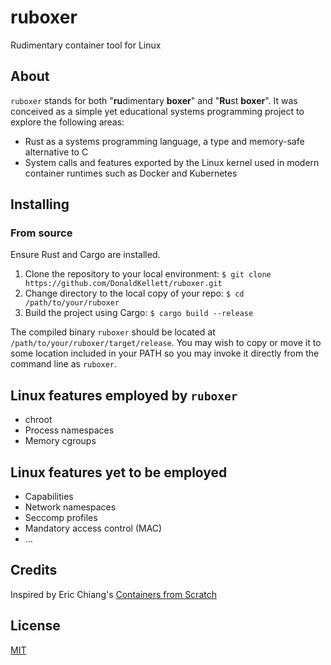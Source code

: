 # ruboxer

Rudimentary container tool for Linux

## About

`ruboxer` stands for both "**ru**dimentary **boxer**" and "**Ru**st **boxer**". It was conceived as a simple yet educational systems programming project to explore the following areas:

- Rust as a systems programming language, a type and memory-safe alternative to C
- System calls and features exported by the Linux kernel used in modern container runtimes such as Docker and Kubernetes

## Installing

### From source

Ensure Rust and Cargo are installed.

1. Clone the repository to your local environment: `$ git clone https://github.com/DonaldKellett/ruboxer.git`
1. Change directory to the local copy of your repo: `$ cd /path/to/your/ruboxer`
1. Build the project using Cargo: `$ cargo build --release`

The compiled binary `ruboxer` should be located at `/path/to/your/ruboxer/target/release`. You may wish to copy or move it to some location included in your PATH so you may invoke it directly from the command line as `ruboxer`.

## Linux features employed by `ruboxer`

- chroot
- Process namespaces
- Memory cgroups

## Linux features yet to be employed

- Capabilities
- Network namespaces
- Seccomp profiles
- Mandatory access control (MAC)
- ...

## Credits

Inspired by Eric Chiang's [Containers from Scratch](https://ericchiang.github.io/post/containers-from-scratch/)

## License

[MIT](./LICENSE)
